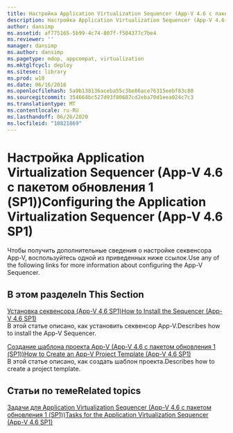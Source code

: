 ```yaml
---
title: Настройка Application Virtualization Sequencer (App-V 4.6 с пакетом обновления 1 (SP1))
description: Настройка Application Virtualization Sequencer (App-V 4.6 с пакетом обновления 1 (SP1))
author: dansimp
ms.assetid: af775165-5b99-4c74-807f-f504377c7be4
ms.reviewer: ''
manager: dansimp
ms.author: dansimp
ms.pagetype: mdop, appcompat, virtualization
ms.mktglfcycl: deploy
ms.sitesec: library
ms.prod: w10
ms.date: 06/16/2016
ms.openlocfilehash: 5a9b138136aceba55c3be86ace76315eebf83c80
ms.sourcegitcommit: 354664bc527d93f80687cd2eba70d1eea024c7c3
ms.translationtype: MT
ms.contentlocale: ru-RU
ms.lasthandoff: 06/26/2020
ms.locfileid: "10821869"
---
```

# <span data-ttu-id="8d290-103">Настройка Application Virtualization Sequencer (App-V 4.6 с пакетом обновления 1 (SP1))</span><span class="sxs-lookup"><span data-stu-id="8d290-103">Configuring the Application Virtualization Sequencer (App-V 4.6 SP1)</span></span>


<span data-ttu-id="8d290-104">Чтобы получить дополнительные сведения о настройке секвенсора App-V, воспользуйтесь одной из приведенных ниже ссылок.</span><span class="sxs-lookup"><span data-stu-id="8d290-104">Use any of the following links for more information about configuring the App-V Sequencer.</span></span>

## <span data-ttu-id="8d290-105">В этом разделе</span><span class="sxs-lookup"><span data-stu-id="8d290-105">In This Section</span></span>


<a href="" id="how-to-install-the-sequencer---app-v-4-6-sp1-"></a>[<span data-ttu-id="8d290-106">Установка секвенсора (App-V 4,6 SP1)</span><span class="sxs-lookup"><span data-stu-id="8d290-106">How to Install the Sequencer (App-V 4.6 SP1)</span></span>](how-to-install-the-sequencer---app-v-46-sp1-.md)  
<span data-ttu-id="8d290-107">В этой статье описано, как установить секвенсор App-V.</span><span class="sxs-lookup"><span data-stu-id="8d290-107">Describes how to install the App-V Sequencer.</span></span>

<a href="" id="how-to-create-an-app-v-project-template--app-v-4-6-sp1-"></a>[<span data-ttu-id="8d290-108">Создание шаблона проекта App-V (App-V 4.6 с пакетом обновления 1 (SP1))</span><span class="sxs-lookup"><span data-stu-id="8d290-108">How to Create an App-V Project Template (App-V 4.6 SP1)</span></span>](how-to-create-an-app-v-project-template--app-v-46-sp1-.md)  
<span data-ttu-id="8d290-109">В этой статье описано, как создать шаблон проекта.</span><span class="sxs-lookup"><span data-stu-id="8d290-109">Describes how to create a project template.</span></span>

## <span data-ttu-id="8d290-110">Статьи по теме</span><span class="sxs-lookup"><span data-stu-id="8d290-110">Related topics</span></span>


[<span data-ttu-id="8d290-111">Задачи для Application Virtualization Sequencer (App-V 4.6 с пакетом обновления 1 (SP1))</span><span class="sxs-lookup"><span data-stu-id="8d290-111">Tasks for the Application Virtualization Sequencer (App-V 4.6 SP1)</span></span>](tasks-for-the-application-virtualization-sequencer--app-v-46-sp1-.md)

 

 





